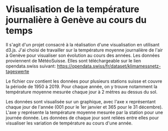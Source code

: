 # Visualisation de la température journalière à Genève au cours du temps

Il s'agit d'un projet consacré à la réalisation d'une visualisation en utilisant d3.js.
J'ai choisi de travailler sur la température moyenne journalière de l'air à Genève pour visualiser son évolution au cours des années.
Les données proviennent de MétéoSuisse. Elles sont téléchargeable sur le lien opendata.swiss suivant:
https://opendata.swiss/fr/dataset/klimamessnetz-tageswerte

Le fichier csv contient les données pour plusieurs stations suisse et couvre la période de 1950 à 2019.
Pour chaque année, on y trouve notamment la température moyenne mesurée chaque jour à 2 mètres au dessus du sol.

Les données sont visualisée sur un graphique, avec l'axe x représentant chaque jour de l'année (001 pour le 1er janvier et 365 pour le 31 décembre). L'axe y représente la température moyenne mesurée par la station pour une journée donnée. Les données de chaque jour sont reliées entre elles pour visualiser les variation de température au cours d'une année.